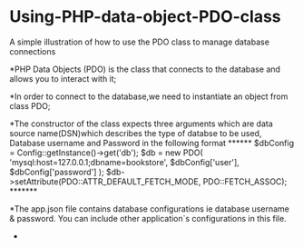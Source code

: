 # Using-PHP-data-object-PDO-class
A simple illustration of how to use the  PDO class to manage database connections 

*PHP Data Objects (PDO) is the class that connects to the database and allows you to
  interact with it;

*In order to connect to the database,we need to instantiate an object from class PDO;

*The constructor of the class expects three arguments which are data source name(DSN)which describes the type of databse to be used, Database username and Password in the following format 
			******
$dbConfig = Config::getInstance()->get('db');
$db = new PDO(
'mysql:host=127.0.0.1;dbname=bookstore',
$dbConfig['user'],
$dbConfig['password']
);
$db->setAttribute(PDO::ATTR_DEFAULT_FETCH_MODE, PDO::FETCH_ASSOC);
			*******

*The app.json  file contains database configurations ie database username & password. You can include other application`s configurations in this file.




 *
